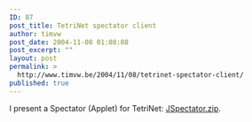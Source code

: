 ```yaml
---
ID: 87
post_title: TetriNet spectator client
author: timvw
post_date: 2004-11-08 01:08:08
post_excerpt: ""
layout: post
permalink: >
  http://www.timvw.be/2004/11/08/tetrinet-spectator-client/
published: true
---
```

<p>I present a Spectator (Applet) for TetriNet: <a href="http://www.timvw.be/wp-content/code/java/JSpectator.zip">JSpectator.zip</a>.</p>